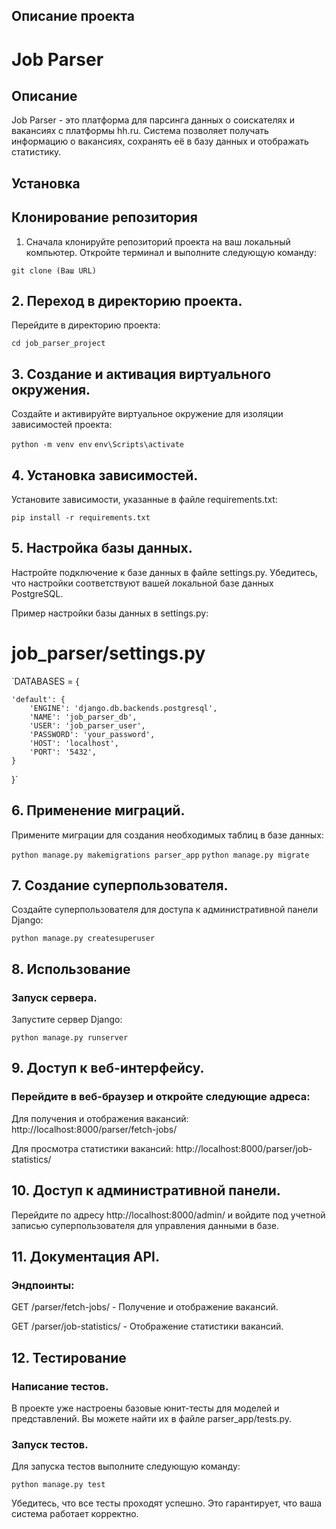 ## Описание проекта

# Job Parser
## Описание

Job Parser - это платформа для парсинга данных о соискателях и вакансиях с платформы hh.ru. Система позволяет получать информацию о вакансиях, сохранять её в базу данных и отображать статистику.
## Установка
## Клонирование репозитория
1. Сначала клонируйте репозиторий проекта на ваш локальный компьютер. Откройте терминал и выполните следующую команду:

`git clone (Ваш URL)`

## 2. Переход в директорию проекта.

Перейдите в директорию проекта:

`cd job_parser_project`

## 3. Создание и активация виртуального окружения.

Создайте и активируйте виртуальное окружение для изоляции зависимостей проекта:

`python -m venv env`
`env\Scripts\activate`
## 4. Установка зависимостей.

Установите зависимости, указанные в файле requirements.txt:

`pip install -r requirements.txt`

## 5. Настройка базы данных.

Настройте подключение к базе данных в файле settings.py. Убедитесь, что настройки соответствуют вашей локальной базе данных PostgreSQL.

Пример настройки базы данных в settings.py:

# job_parser/settings.py

`DATABASES = {

    'default': {
        'ENGINE': 'django.db.backends.postgresql',
        'NAME': 'job_parser_db',
        'USER': 'job_parser_user',
        'PASSWORD': 'your_password',
        'HOST': 'localhost',
        'PORT': '5432',
    }
}`
## 6. Применение миграций.

Примените миграции для создания необходимых таблиц в базе данных:

`python manage.py makemigrations parser_app`
`python manage.py migrate`

## 7. Создание суперпользователя.

Создайте суперпользователя для доступа к административной панели Django:

`python manage.py createsuperuser`

## 8. Использование

### Запуск сервера.

Запустите сервер Django:

`python manage.py runserver`

## 9. Доступ к веб-интерфейсу.

### Перейдите в веб-браузер и откройте следующие адреса:

Для получения и отображения вакансий: http://localhost:8000/parser/fetch-jobs/

Для просмотра статистики вакансий: http://localhost:8000/parser/job-statistics/

## 10. Доступ к административной панели.

Перейдите по адресу http://localhost:8000/admin/ и войдите под учетной записью суперпользователя для управления данными в базе.

## 11. Документация API.

### Эндпоинты:

GET /parser/fetch-jobs/ - Получение и отображение вакансий.

GET /parser/job-statistics/ - Отображение статистики вакансий.

## 12. Тестирование

### Написание тестов.

В проекте уже настроены базовые юнит-тесты для моделей и представлений. Вы можете найти их в файле parser_app/tests.py.

### Запуск тестов.

Для запуска тестов выполните следующую команду:

`python manage.py test`

Убедитесь, что все тесты проходят успешно. Это гарантирует, что ваша система работает корректно.